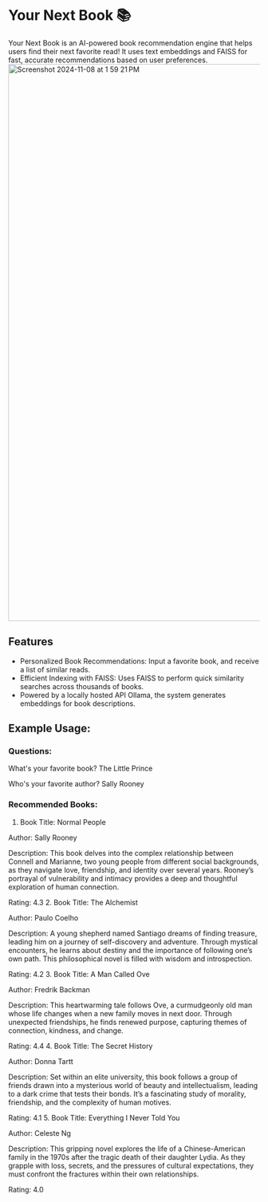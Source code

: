# Your Next Book 📚
Your Next Book is an AI-powered book recommendation engine that helps users find their next favorite read! It uses text embeddings and FAISS for fast, accurate recommendations based on user preferences.
<img width="1117" alt="Screenshot 2024-11-08 at 1 59 21 PM" src="https://github.com/user-attachments/assets/1ab13e79-c0ec-4f38-93bf-77b6b578f836">


## Features
- Personalized Book Recommendations: Input a favorite book, and receive a list of similar reads.
- Efficient Indexing with FAISS: Uses FAISS to perform quick similarity searches across thousands of books.
- Powered by a locally hosted API Ollama, the system generates embeddings for book descriptions.

## Example Usage:
### Questions:
What's your favorite book? The Little Prince
<p>Who's your favorite author? Sally Rooney

### Recommended Books:
1. Book Title: Normal People
<p>Author: Sally Rooney
<p>Description: This book delves into the complex relationship between Connell and Marianne, two young people from different social backgrounds, as they navigate love, friendship, and identity over several years. Rooney’s portrayal of vulnerability and intimacy provides a deep and thoughtful exploration of human connection.
<p>Rating: 4.3
2. Book Title: The Alchemist
<p>Author: Paulo Coelho
<p>Description: A young shepherd named Santiago dreams of finding treasure, leading him on a journey of self-discovery and adventure. Through mystical encounters, he learns about destiny and the importance of following one’s own path. This philosophical novel is filled with wisdom and introspection.
<p>Rating: 4.2
3. Book Title: A Man Called Ove
<p>Author: Fredrik Backman
<p>Description: This heartwarming tale follows Ove, a curmudgeonly old man whose life changes when a new family moves in next door. Through unexpected friendships, he finds renewed purpose, capturing themes of connection, kindness, and change.
<p>Rating: 4.4
4. Book Title: The Secret History
<p>Author: Donna Tartt
<p>Description: Set within an elite university, this book follows a group of friends drawn into a mysterious world of beauty and intellectualism, leading to a dark crime that tests their bonds. It’s a fascinating study of morality, friendship, and the complexity of human motives.
<p>Rating: 4.1
5. Book Title: Everything I Never Told You
<p>Author: Celeste Ng
<p>Description: This gripping novel explores the life of a Chinese-American family in the 1970s after the tragic death of their daughter Lydia. As they grapple with loss, secrets, and the pressures of cultural expectations, they must confront the fractures within their own relationships.
<p>Rating: 4.0

